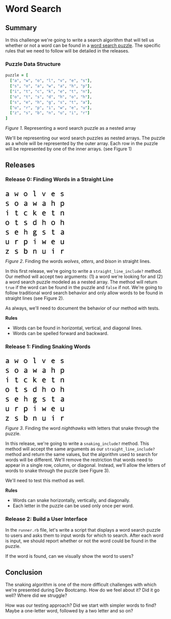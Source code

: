 # Word Search

## Summary
In this challenge we're going to write a search algorithm that will tell us whether or not a word can be found in a [word search puzzle][wikipedia word search].  The specific rules that we need to follow will be detailed in the releases.


### Puzzle Data Structure
```ruby
puzzle = [
  ["a", "w", "o", "l", "v", "e", "s"], 
  ["s", "o", "a", "w", "a", "h", "p"], 
  ["i", "t", "c", "k", "e", "t", "n"],
  ["o", "t", "s", "d", "h", "o", "h"],
  ["s", "e", "h", "g", "s", "t", "a"],
  ["u", "r", "p", "i", "w", "e", "u"],
  ["z", "s", "b", "n", "u", "i", "r"]
]
```
*Figure 1*. Representing a word search puzzle as a nested array

We'll be representing our word search puzzles as nested arrays.  The puzzle as a whole will be represented by the outer array.  Each row in the puzzle will be represented by one of the inner arrays.  (see Figure 1)


## Releases
### Release 0: Finding Words in a Straight Line
![finding words in straight lines](readme-assets/straight-word.gif)  
*Figure 2*.  Finding the words *wolves*, *otters*, and *bison* in straight lines.

In this first release, we're going to write a `straight_line_include?` method.  Our method will accept two arguments:  (1) a word we're looking for and (2) a word search puzzle modeled as a nested array.  The method will return `true` if the word can be found in the puzzle and `false` if not.  We're going to follow traditional word search behavior and only allow words to be found in straight lines (see Figure 2).

As always, we'll need to document the behavior of our method with tests.

**Rules**  
- Words can be found in horizontal, vertical, and diagonal lines.
- Words can be spelled forward and backward.


### Release 1: Finding Snaking Words
![finding snaking words](readme-assets/snaking-word.gif)  
*Figure 3*.  Finding the word *nighthawks* with letters that snake through the puzzle.

In this release, we're going to write a `snaking_include?` method.  This method will accept the same arguments as our `straight_line_include?` method and return the same values, but the algorithm used to search for words will be different.  We'll remove the restriction that words need to appear in a single row, column, or diagonal.  Instead, we'll allow the letters of words to snake through the puzzle (see Figure 3).

We'll need to test this method as well.

**Rules**  
- Words can snake horizontally, vertically, and diagonally.
- Each letter in the puzzle can be used only once per word. 


### Release 2:  Build a User Interface
In the `runner.rb` file, let's write a script that displays a word search puzzle to users and asks them to input words for which to search.  After each word is input, we should report whether or not the word could be found in the puzzle.

If the word is found, can we visually show the word to users?


## Conclusion
The snaking algorithm is one of the more difficult challenges with which we're presented during Dev Bootcamp.  How do we feel about it?  Did it go well?  Where did we struggle?

How was our testing approach?  Did we start with simpler words to find?  Maybe a one-letter word, followed by a two letter and so on?  


[wikipedia word search]: https://en.wikipedia.org/wiki/Word_search